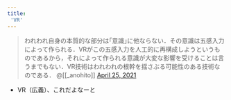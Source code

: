 ```yaml
---
title:
 'VR'
---
```


>  われわれ自身の本質的な部分は｢意識｣に他ならない．その意識は五感入力によって作られる．VRがこの五感入力を人工的に再構成しようというものであるから，それによって作られる意識が大変な影響を受けることは言うまでもない．VR技術はわれわれの根幹を揺さぶる可能性のある技術なのである．
>  	@[[_anohito]] [April 25, 2021](https://twitter.com/_anohito/status/1386134945081430017?ref_src=twsrc%5Etfw)
- VR（広義）、これだよなーと